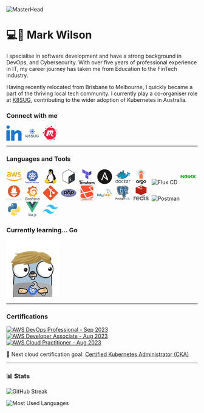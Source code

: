 <!-- ![MasterHead](assets/images/lazycat_code-01_4x.png) -->
![MasterHead](https://github.com/markwcodes/markwcodes/assets/7064464/e69fa75e-d80d-4c0a-b740-0bb28173f2aa)

# 💻🦜 Mark Wilson

I specialise in software development and have a strong background in DevOps, and Cybersecurity. With over five years of professional experience in IT, my career journey has taken me from Education to the FinTech industry.

Having recently relocated from Brisbane to Melbourne, I quickly became a part of the thriving local tech community. I currently play a co-organiser role at [K8SUG](https://au.linkedin.com/company/k8sug), contributing to the wider adoption of Kubernetes in Australia.

### Connect with me

<a href="https://linkedin.com/in/m2w" target="_blank"><img align="center" src="assets/images/linked-in-alt.svg" alt="m2w LinkedIn" height="40" width="40" /></a>&nbsp;
<a href="https://au.linkedin.com/company/k8sug" target="_blank"><img align="center" src="assets/images/k8sug_logo.jpg" alt="K8SUG logo" height="40" width="40" /></a>&nbsp;
<a href="https://meetup.com/members/313056740" target="_blank"><img align="center" src="assets/images/Meetup_Logo.png" alt="Meetup logo" height="40" width="40" /></a>&nbsp;

---

### Languages and Tools
<div>
  <img title="AWS" alt="AWS" width="40" height="40" src="https://raw.githubusercontent.com/devicons/devicon/master/icons/amazonwebservices/amazonwebservices-plain-wordmark.svg" />&nbsp;
  <img title="Kubernetes" alt="Kubernetes" width="40" height="40" src="https://raw.githubusercontent.com/devicons/devicon/master/icons/kubernetes/kubernetes-plain-wordmark.svg" />&nbsp;
  <img title="Linux" alt="Linux" width="40" height="40" src="https://raw.githubusercontent.com/devicons/devicon/master/icons/linux/linux-original.svg" />&nbsp;
  <img title="Bash" alt="Bash" width="40" height="40" src="https://raw.githubusercontent.com/devicons/devicon/master/icons/bash/bash-original.svg" />&nbsp;
  <img title="Terraform" alt="Terraform" width="40" height="40" src="https://raw.githubusercontent.com/devicons/devicon/master/icons/terraform/terraform-original-wordmark.svg" />&nbsp;
  <img title="Ansible" alt="Ansible" width="40" height="40" src="https://raw.githubusercontent.com/devicons/devicon/master/icons/ansible/ansible-original.svg" />&nbsp;
  <img title="Docker" alt="Docker" width="40" height="40" src="https://raw.githubusercontent.com/devicons/devicon/master/icons/docker/docker-original-wordmark.svg" />&nbsp;
  <img title="Argo CD" alt="Argo CD" width="40" height="40" src="https://raw.githubusercontent.com/devicons/devicon/master/icons/argocd/argocd-original-wordmark.svg" />&nbsp;
  <img title="Flux CD" alt="Flux CD" width="40" height="40" src="https://avatars.githubusercontent.com/u/52158677?s=280&v=4" />&nbsp;
  <img title="Nginx" alt="Nginx" width="40" height="40" src="https://raw.githubusercontent.com/devicons/devicon/master/icons/nginx/nginx-original.svg" />&nbsp;
  <img title="Prometheus" alt="Prometheus" width="40" height="40" src="https://raw.githubusercontent.com/devicons/devicon/master/icons/prometheus/prometheus-original-wordmark.svg" />&nbsp;
  <img title="Grafana" alt="Grafana" width="40" height="40" src="https://raw.githubusercontent.com/devicons/devicon/master/icons/grafana/grafana-original-wordmark.svg" />&nbsp;
  <img title="Git" alt="Git" width="40" height="40" src="https://raw.githubusercontent.com/devicons/devicon/master/icons/git/git-original.svg" />&nbsp;
  <img title="PHP" alt="PHP" width="40" height="40" src="https://raw.githubusercontent.com/devicons/devicon/master/icons/php/php-original.svg" />&nbsp;
  <img title="Laravel" alt="Laravel" width="40" height="40" src="https://raw.githubusercontent.com/devicons/devicon/master/icons/laravel/laravel-plain-wordmark.svg" />&nbsp;
  <img title="MySQL" alt="MySQL" width="40" height="40" src="https://raw.githubusercontent.com/devicons/devicon/master/icons/mysql/mysql-original-wordmark.svg" />&nbsp;
  <img title="Postgres" alt="Postgres" width="40" height="40" src="https://raw.githubusercontent.com/devicons/devicon/master/icons/postgresql/postgresql-original-wordmark.svg" />&nbsp;
  <img title="Redis" alt="Redis" width="40" height="40" src="https://raw.githubusercontent.com/devicons/devicon/master/icons/redis/redis-original-wordmark.svg" />&nbsp;
  <img title="Postman" alt="Postman" width="40" height="40" src="https://www.vectorlogo.zone/logos/getpostman/getpostman-icon.svg" />&nbsp;
  <img title="Python" alt="Python" width="40" height="40" src="https://raw.githubusercontent.com/devicons/devicon/master/icons/python/python-original.svg" />&nbsp;
  <img title="Vue" alt="Vue" width="40" height="40" src="https://raw.githubusercontent.com/devicons/devicon/master/icons/vuejs/vuejs-original-wordmark.svg" />&nbsp;
  <img title="Tailwind" alt="Tailwind" width="40" height="40" src="https://raw.githubusercontent.com/devicons/devicon/master/icons/tailwindcss/tailwindcss-plain.svg" />&nbsp;
</div>

### Currently learning... Go

<img src="assets/images/go-pher.png" title="My Gopher" alt="My Gopher" height="150"/> 

---

### Certifications

[![AWS DevOps Professional - Sep 2023](https://images.credly.com/size/150x150/images/bd31ef42-d460-493e-8503-39592aaf0458/image.png)](https://www.credly.com/badges/96b66608-7526-45a1-b67b-2461f53dba8c/)
[![AWS Developer Associate - Aug 2023](https://images.credly.com/size/150x150/images/b9feab85-1a43-4f6c-99a5-631b88d5461b/image.png)](https://www.credly.com/badges/c89f5532-0e59-4b03-982c-0350c84ca7a8/)
[![AWS Cloud Practitioner - Aug 2023](https://images.credly.com/size/150x150/images/00634f82-b07f-4bbd-a6bb-53de397fc3a6/image.png)](https://www.credly.com/badges/fda02c9f-d7c7-41ba-ac1d-7a86fd94aa78/)

🎯 Next cloud certification goal: [Certified Kubernetes Administrator (CKA)](https://training.linuxfoundation.org/certification/certified-kubernetes-administrator-cka/)

---

### 📊 Stats

![GitHub Streak](https://github-readme-streak-stats.herokuapp.com/?user=markwcodes)

![Most Used Languages](https://github-readme-stats.vercel.app/api/top-langs?username=markwcodes&show_icons=true&locale=en&layout=compact)

